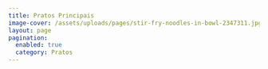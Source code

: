 ```yaml
---
title: Pratos Principais
image-cover: /assets/uploads/pages/stir-fry-noodles-in-bowl-2347311.jpg
layout: page
pagination:
  enabled: true
  category: Pratos
---
```


